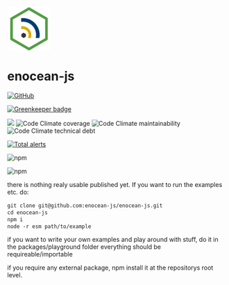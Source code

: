 <img src="resources/images/enocean-js-color.svg" width="100"/>

# enocean-js

[![GitHub](https://img.shields.io/github/license/enocean-js/enocean-js.svg)](https://github.com/enocean-js/enocean-js/blob/master/LICENSE.md)

[![Greenkeeper badge](https://badges.greenkeeper.io/enocean-js/enocean-js.svg)](https://greenkeeper.io/)

[![](https://travis-ci.org/enocean-js/enocean-js.svg?branch=master)](https://travis-ci.org/enocean-js/enocean-js)
![Code Climate coverage](https://img.shields.io/codeclimate/coverage/enocean-js/enocean-js.svg)
![Code Climate maintainability](https://img.shields.io/codeclimate/maintainability/enocean-js/enocean-js.svg)
![Code Climate technical debt](https://img.shields.io/codeclimate/tech-debt/enocean-js/enocean-js.svg)

[![Total alerts](https://img.shields.io/lgtm/alerts/g/enocean-js/enocean-js.svg?logo=lgtm&logoWidth=18)](https://lgtm.com/projects/g/enocean-js/enocean-js/alerts/)

![npm](https://img.shields.io/npm/v/enocean-js.svg)

![npm](https://img.shields.io/npm/dt/enocean-js.svg)

there is nothing realy usable published yet. If you want to run the examples etc. do:

    git clone git@github.com:enocean-js/enocean-js.git
    cd enocean-js
    npm i
    node -r esm path/to/example

if you want to write your own examples and play around with stuff, do it in the packages/playground folder everything should be requireable/importable

if you require any external package, npm install it at the repositorys root level.
